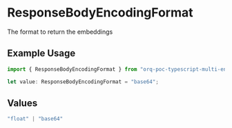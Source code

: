 # ResponseBodyEncodingFormat

The format to return the embeddings

## Example Usage

```typescript
import { ResponseBodyEncodingFormat } from "orq-poc-typescript-multi-env-version/models/operations";

let value: ResponseBodyEncodingFormat = "base64";
```

## Values

```typescript
"float" | "base64"
```